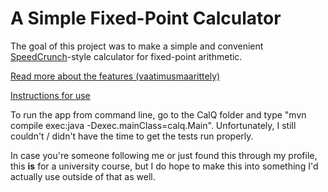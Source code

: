 # A Simple Fixed-Point Calculator

The goal of this project was to make a simple and convenient [SpeedCrunch](https://bitbucket.org/heldercorreia/speedcrunch/src/master/)-style calculator for fixed-point arithmetic.

[Read more about the features (vaatimusmaarittely)](https://github.com/pants64DS/CalQ/blob/master/dokumentaatio/vaatimusmaarittely.md)

[Instructions for use](https://github.com/pants64DS/CalQ/blob/master/dokumentaatio/kayttoohje.md)

To run the app from command line, go to the CalQ folder and type "mvn compile exec:java -Dexec.mainClass=calq.Main". Unfortunately, I still couldn't / didn't have the time to get the tests run properly.

In case you're someone following me or just found this through my profile, this **is** for a university course, but I do hope to make this into something I'd actually use outside of that as well.
